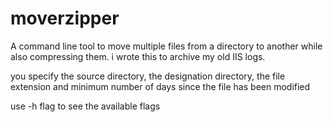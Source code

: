 # moverzipper

A command line tool to move multiple files from a directory to another while also compressing them. i wrote this to archive my old IIS logs.

you specify the source directory, the designation directory, the file extension and minimum number of days since the file has been modified

use -h flag to see the available flags